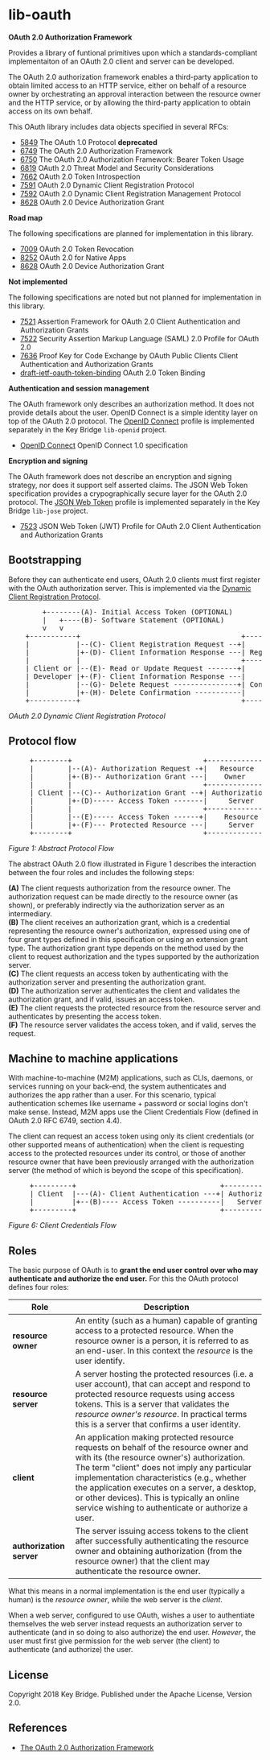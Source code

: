 # lib-oauth

**OAuth 2.0 Authorization Framework**

Provides a library of funtional primitives upon which a standards-compliant implementaiton of an OAuth 2.0 client and server can be developed. 

The OAuth 2.0 authorization framework enables a third-party
application to obtain limited access to an HTTP service, either on
behalf of a resource owner by orchestrating an approval interaction
between the resource owner and the HTTP service, or by allowing the
third-party application to obtain access on its own behalf.

This OAuth library includes data objects specified in several RFCs:

  *  [5849](https://tools.ietf.org/html/rfc5849)  The OAuth 1.0 Protocol  **deprecated**
  *  [6749](https://tools.ietf.org/html/rfc6749)  The OAuth 2.0 Authorization Framework
  *  [6750](https://tools.ietf.org/html/rfc6750)  The OAuth 2.0 Authorization Framework: Bearer Token Usage
  *  [6819](https://tools.ietf.org/html/rfc6819)  OAuth 2.0 Threat Model and Security Considerations
  *  [7662](https://tools.ietf.org/html/rfc7662)  OAuth 2.0 Token Introspection
  *  [7591](https://tools.ietf.org/html/rfc7591)  OAuth 2.0 Dynamic Client Registration Protocol
  *  [7592](https://tools.ietf.org/html/rfc7592)  OAuth 2.0 Dynamic Client Registration Management Protocol
  *  [8628](https://tools.ietf.org/html/rfc8628)  OAuth 2.0 Device Authorization Grant

**Road map**

The following specifications are planned for implementation in this library.

  *  [7009](https://tools.ietf.org/html/rfc7009)  OAuth 2.0 Token Revocation
  *  [8252](https://tools.ietf.org/html/rfc8252)  OAuth 2.0 for Native Apps
  *  [8628](https://tools.ietf.org/html/rfc8628)  OAuth 2.0 Device Authorization Grant

**Not implemented**

The following specifications are noted but not planned for implementation in this library.

  *  [7521](https://tools.ietf.org/html/rfc7521)  Assertion Framework for OAuth 2.0 Client Authentication and Authorization Grants
  *  [7522](https://tools.ietf.org/html/rfc7522)  Security Assertion Markup Language (SAML) 2.0 Profile for OAuth 2.0
  *  [7636](https://tools.ietf.org/html/rfc7636)  Proof Key for Code Exchange by OAuth Public Clients
Client Authentication and Authorization Grants
  *  [draft-ietf-oauth-token-binding](https://tools.ietf.org/html/draft-ietf-oauth-token-binding-08)  OAuth 2.0 Token Binding

**Authentication and session management**

The OAuth framework only describes an authorization method. It does not provide details about the user. OpenID Connect is a simple identity layer on top of the OAuth 2.0 protocol. The [OpenID Connect](https://openid.net/connect/) profile is implemented separately in the Key Bridge `lib-openid` project.

  * [OpenID Connect](https://openid.net/connect/) OpenID Connect 1.0 specification

**Encryption and signing**

The OAuth framework does not describe an encryption and signing strategy, nor does it support self asserted claims. The JSON Web Token specification provides a crypographically secure layer for the OAuth 2.0 protocol. The [JSON Web Token](https://tools.ietf.org/html/rfc7523) profile is implemented separately in the Key Bridge `lib-jose` project.

  * [7523](https://tools.ietf.org/html/rfc7523)  JSON Web Token (JWT) Profile for OAuth 2.0 Client Authentication and Authorization Grants

## Bootstrapping

Before they can authenticate end users, OAuth 2.0 clients must first register with
the OAuth authorization server. This is implemented via the [Dynamic Client Registration Protocol](https://tools.ietf.org/html/rfc7591).

<pre>
        +--------(A)- Initial Access Token (OPTIONAL)
        |   +----(B)- Software Statement (OPTIONAL)
        v   v
    +-----------+                                      +---------------+
    |           |--(C)- Client Registration Request --+|    Client     |
    |           |+-(D)- Client Information Response ---| Registration  |
    |           |                                      +---------------+
    | Client or |--(E)- Read or Update Request -------+|               |
    | Developer |+-(F)- Client Information Response ---|    Client     |
    |           |--(G)- Delete Request ---------------+| Configuration |
    |           |+-(H)- Delete Confirmation -----------|               |
    +-----------+                                      +---------------+
</pre>
_OAuth 2.0 Dynamic Client Registration Protocol_

## Protocol flow

<pre>
     +--------+                               +---------------+
     |        |--(A)- Authorization Request -+|   Resource    |
     |        |+-(B)-- Authorization Grant ---|    Owner      |
     |        |                               +---------------+
     | Client |--(C)-- Authorization Grant --+| Authorization |
     |        |+-(D)----- Access Token -------|     Server    |
     |        |                               +---------------+
     |        |--(E)----- Access Token ------+|    Resource   |
     |        |+-(F)--- Protected Resource ---|     Server    |
     +--------+                               +---------------+
</pre>
_Figure 1: Abstract Protocol Flow_

The abstract OAuth 2.0 flow illustrated in Figure 1 describes the
interaction between the four roles and includes the following steps:
 
**(A)**  The client requests authorization from the resource owner.  The
authorization request can be made directly to the resource owner
(as shown), or preferably indirectly via the authorization
server as an intermediary.  
**(B)**  The client receives an authorization grant, which is a
credential representing the resource owner's authorization,
expressed using one of four grant types defined in this
specification or using an extension grant type.  The
authorization grant type depends on the method used by the
client to request authorization and the types supported by the
authorization server.  
**(C)**  The client requests an access token by authenticating with the
authorization server and presenting the authorization grant.  
**(D)**  The authorization server authenticates the client and validates
the authorization grant, and if valid, issues an access token.  
**(E)**  The client requests the protected resource from the resource
server and authenticates by presenting the access token.  
**(F)**  The resource server validates the access token, and if valid,
serves the request.

## Machine to machine applications

With machine-to-machine (M2M) applications, such as CLIs, daemons, or services running on your back-end, the system authenticates and authorizes the app rather than a user. For this scenario, typical authentication schemes like username + password or social logins don't make sense. Instead, M2M apps use the Client Credentials Flow (defined in OAuth 2.0 RFC 6749, section 4.4).

The client can request an access token using only its client
credentials (or other supported means of authentication) when the
client is requesting access to the protected resources under its
control, or those of another resource owner that have been previously
arranged with the authorization server (the method of which is beyond
the scope of this specification).

<pre>
     +---------+                                  +---------------+
     | Client  |---(A)- Client Authentication ---+| Authorization |
     |         |+--(B)---- Access Token ----------|   Server      |
     +---------+                                  +---------------+
</pre>
_Figure 6: Client Credentials Flow_


## Roles 

The basic purpose of OAuth is to **grant the end user control over who may authenticate and authorize the end user.**
For this the OAuth protocol defines four roles:

| Role | Description | 
|---|---|
| **resource owner** | An entity (such as a human) capable of granting access to a protected resource. When the resource owner is a person, it is referred to as an end-user. In this context the _resource_ is the user identify. |
| **resource server**  | A server hosting the protected resources (i.e. a user account), that   can accept and respond to protected resource requests using access tokens.   This is a server that validates the _resource owner's resource_.   In practical terms this is a server that confirms a user identity. |
| **client**           | An application making protected resource requests on behalf of the resource owner and with its (the resource owner's) authorization.  The term "client" does not imply any particular implementation characteristics (e.g., whether the application executes on a server, a desktop, or other devices). This is typically an online service wishing to authenticate or authorize a user. |
| **authorization server**  | The server issuing access tokens to the client after successfully authenticating the resource owner and obtaining authorization (from the resource owner) that the client may authenticate the resource owner. |

What this means in a normal implementation is the end user (typically a human) is the _resource owner_, while the web server is the _client_. 

When a web server, configured to use OAuth, wishes a user to authentiate themselves the web server
instead requests an authorization server to authenticate (and in so doing to also authorize)
the end user. _However_, the user must first give permission for the web server (the client)
to authenticate (and authorize) the user.


## License

Copyright 2018 Key Bridge. Published under the Apache License, Version 2.0.
 
 
## References

 * [The OAuth 2.0 Authorization Framework](https://tools.ietf.org/html/rfc6749)

